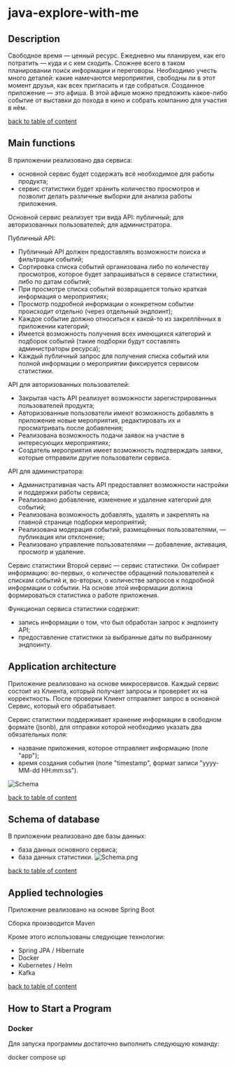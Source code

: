 # java-explore-with-me
## Description
Свободное время — ценный ресурс. Ежедневно мы планируем, как его потратить — куда и с кем сходить. Сложнее всего в таком планировании поиск информации и переговоры. 
Необходимо учесть много деталей: какие намечаются мероприятия, свободны ли в этот момент друзья, как всех пригласить и где собраться.
Созданное приложение — это афиша. В этой афише можно предложить какое-либо событие от выставки до похода в кино и собрать компанию для участия в нём.

[back to table of content](#explore-with-me)

## Main functions
В приложении реализовано два сервиса:
- основной сервис будет содержать всё необходимое для работы продукта;
- сервис статистики будет хранить количество просмотров и позволит делать различные выборки для анализа работы приложения.

Основной сервис реализует три вида API: публичный; для авторизованных пользователей; для администратора.

Публичный API:
- Публичный API должен предоставлять возможности поиска и фильтрации событий;
- Сортировка списка событий организована либо по количеству просмотров, которое будет запрашиваться в сервисе статистики, либо по датам событий;
- При просмотре списка событий возвращается только краткая информация о мероприятиях;
- Просмотр подробной информации о конкретном событии происходит отдельно (через отдельный эндпоинт);
- Каждое событие должно относиться к какой-то из закреплённых в приложении категорий;
- Имеется возможность получения всех имеющихся категорий и подборок событий (такие подборки будут составлять администраторы ресурса);
- Каждый публичный запрос для получения списка событий или полной информации о мероприятии фиксируется сервисом статистики.

API для авторизованных пользователей:
- Закрытая часть API реализует возможности зарегистрированных пользователей продукта;
- Авторизованные пользователи имеют возможность добавлять в приложение новые мероприятия, редактировать их и просматривать после добавления;
- Реализована возможность подачи заявок на участие в интересующих мероприятиях;
- Создатель мероприятия имеет возможность подтверждать заявки, которые отправили другие пользователи сервиса.

API для администратора:
- Административная часть API предоставляет возможности настройки и поддержки работы сервиса;
- Реализовано добавление, изменение и удаление категорий для событий;
- Реализована возможность добавлять, удалять и закреплять на главной странице подборки мероприятий;
- Реализована модерация событий, размещённых пользователями, — публикация или отклонение;
- Реализовано управление пользователями — добавление, активация, просмотр и удаление.

Сервис статистики
Второй сервис — сервис статистики. Он собирает информацию: во-первых, о количестве обращений пользователей к спискам событий и, во-вторых, о количестве запросов к подробной информации о событии. На основе этой информации должна формироваться статистика о работе приложения.

Функционал сервиса статистики содержит:
- запись информации о том, что был обработан запрос к эндпоинту API;
- предоставление статистики за выбранные даты по выбранному эндпоинту.

## Application architecture
Приложение реализовано на основе микросервисов.
Каждый сервис состоит из Клиента, который получает запросы и проверяет их на корректность. 
После проверки Клиент отправляет запрос в основной Сервис, который его обрабатывает. 

Сервис статистики поддерживает хранение информации в свободном формате (jsonb), для отправки которой необходимо указать два обязательных поля:
- название приложения, которое отправляет информацию (поле "app");
- время создания события (поле "timestamp", формат записи "yyyy-MM-dd HH:mm:ss").

![Schema](https://github.com/OlgaVolynka/java-explore-with-me/assets/119079339/e41a72a7-8591-4a80-9fa5-ae60bef6a579)


[back to table of content](#explore-with-me)

## Schema of database
В приложении реализовано две базы данных:
- база данных основного сервиса;
- база данных статистики.
![Schema.png](Schema.png)

[back to table of content](#explore-with-me)

## Applied technologies
Приложение реализовано на основе Spring Boot

Сборка производится Maven

Кроме этого использованы следующие технологии:
- Spring JPA / Hibernate
- Docker
- Kubernetes / Helm
- Kafka

[back to table of content](#explore-with-me)

## How to Start a Program
### Docker
Для запуска программы достаточно выполнить следующую команду:

docker compose up
